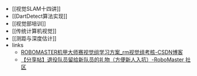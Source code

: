 - [[视觉SLAM十四讲]]
- [[DartDetect算法实现]]
- [[视觉部培训]]
- [[传统计算机视觉]]
- [[测距与深度估计]]
- links
	- [ROBOMASTER机甲大师赛视觉组学习方案\_rm视觉组考核-CSDN博客](https://blog.csdn.net/weixin_46214675/article/details/107569314?utm_medium=distribute.pc_relevant.none-task-blog-title-8&spm=1001.2101.3001.4242)
	- [【分享帖】退役队员留给新队员的礼物（方便新人入坑）-RoboMaster 社区](https://bbs.robomaster.com/article/7477)
